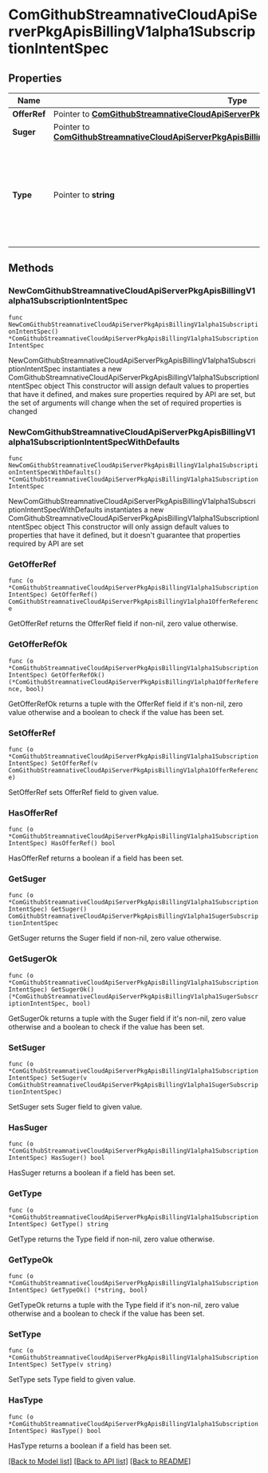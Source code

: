 # ComGithubStreamnativeCloudApiServerPkgApisBillingV1alpha1SubscriptionIntentSpec

## Properties

Name | Type | Description | Notes
------------ | ------------- | ------------- | -------------
**OfferRef** | Pointer to [**ComGithubStreamnativeCloudApiServerPkgApisBillingV1alpha1OfferReference**](ComGithubStreamnativeCloudApiServerPkgApisBillingV1alpha1OfferReference.md) |  | [optional] 
**Suger** | Pointer to [**ComGithubStreamnativeCloudApiServerPkgApisBillingV1alpha1SugerSubscriptionIntentSpec**](ComGithubStreamnativeCloudApiServerPkgApisBillingV1alpha1SugerSubscriptionIntentSpec.md) |  | [optional] 
**Type** | Pointer to **string** | The type of the subscription intent. Validate values: stripe, suger Default to stripe. | [optional] 

## Methods

### NewComGithubStreamnativeCloudApiServerPkgApisBillingV1alpha1SubscriptionIntentSpec

`func NewComGithubStreamnativeCloudApiServerPkgApisBillingV1alpha1SubscriptionIntentSpec() *ComGithubStreamnativeCloudApiServerPkgApisBillingV1alpha1SubscriptionIntentSpec`

NewComGithubStreamnativeCloudApiServerPkgApisBillingV1alpha1SubscriptionIntentSpec instantiates a new ComGithubStreamnativeCloudApiServerPkgApisBillingV1alpha1SubscriptionIntentSpec object
This constructor will assign default values to properties that have it defined,
and makes sure properties required by API are set, but the set of arguments
will change when the set of required properties is changed

### NewComGithubStreamnativeCloudApiServerPkgApisBillingV1alpha1SubscriptionIntentSpecWithDefaults

`func NewComGithubStreamnativeCloudApiServerPkgApisBillingV1alpha1SubscriptionIntentSpecWithDefaults() *ComGithubStreamnativeCloudApiServerPkgApisBillingV1alpha1SubscriptionIntentSpec`

NewComGithubStreamnativeCloudApiServerPkgApisBillingV1alpha1SubscriptionIntentSpecWithDefaults instantiates a new ComGithubStreamnativeCloudApiServerPkgApisBillingV1alpha1SubscriptionIntentSpec object
This constructor will only assign default values to properties that have it defined,
but it doesn't guarantee that properties required by API are set

### GetOfferRef

`func (o *ComGithubStreamnativeCloudApiServerPkgApisBillingV1alpha1SubscriptionIntentSpec) GetOfferRef() ComGithubStreamnativeCloudApiServerPkgApisBillingV1alpha1OfferReference`

GetOfferRef returns the OfferRef field if non-nil, zero value otherwise.

### GetOfferRefOk

`func (o *ComGithubStreamnativeCloudApiServerPkgApisBillingV1alpha1SubscriptionIntentSpec) GetOfferRefOk() (*ComGithubStreamnativeCloudApiServerPkgApisBillingV1alpha1OfferReference, bool)`

GetOfferRefOk returns a tuple with the OfferRef field if it's non-nil, zero value otherwise
and a boolean to check if the value has been set.

### SetOfferRef

`func (o *ComGithubStreamnativeCloudApiServerPkgApisBillingV1alpha1SubscriptionIntentSpec) SetOfferRef(v ComGithubStreamnativeCloudApiServerPkgApisBillingV1alpha1OfferReference)`

SetOfferRef sets OfferRef field to given value.

### HasOfferRef

`func (o *ComGithubStreamnativeCloudApiServerPkgApisBillingV1alpha1SubscriptionIntentSpec) HasOfferRef() bool`

HasOfferRef returns a boolean if a field has been set.

### GetSuger

`func (o *ComGithubStreamnativeCloudApiServerPkgApisBillingV1alpha1SubscriptionIntentSpec) GetSuger() ComGithubStreamnativeCloudApiServerPkgApisBillingV1alpha1SugerSubscriptionIntentSpec`

GetSuger returns the Suger field if non-nil, zero value otherwise.

### GetSugerOk

`func (o *ComGithubStreamnativeCloudApiServerPkgApisBillingV1alpha1SubscriptionIntentSpec) GetSugerOk() (*ComGithubStreamnativeCloudApiServerPkgApisBillingV1alpha1SugerSubscriptionIntentSpec, bool)`

GetSugerOk returns a tuple with the Suger field if it's non-nil, zero value otherwise
and a boolean to check if the value has been set.

### SetSuger

`func (o *ComGithubStreamnativeCloudApiServerPkgApisBillingV1alpha1SubscriptionIntentSpec) SetSuger(v ComGithubStreamnativeCloudApiServerPkgApisBillingV1alpha1SugerSubscriptionIntentSpec)`

SetSuger sets Suger field to given value.

### HasSuger

`func (o *ComGithubStreamnativeCloudApiServerPkgApisBillingV1alpha1SubscriptionIntentSpec) HasSuger() bool`

HasSuger returns a boolean if a field has been set.

### GetType

`func (o *ComGithubStreamnativeCloudApiServerPkgApisBillingV1alpha1SubscriptionIntentSpec) GetType() string`

GetType returns the Type field if non-nil, zero value otherwise.

### GetTypeOk

`func (o *ComGithubStreamnativeCloudApiServerPkgApisBillingV1alpha1SubscriptionIntentSpec) GetTypeOk() (*string, bool)`

GetTypeOk returns a tuple with the Type field if it's non-nil, zero value otherwise
and a boolean to check if the value has been set.

### SetType

`func (o *ComGithubStreamnativeCloudApiServerPkgApisBillingV1alpha1SubscriptionIntentSpec) SetType(v string)`

SetType sets Type field to given value.

### HasType

`func (o *ComGithubStreamnativeCloudApiServerPkgApisBillingV1alpha1SubscriptionIntentSpec) HasType() bool`

HasType returns a boolean if a field has been set.


[[Back to Model list]](../README.md#documentation-for-models) [[Back to API list]](../README.md#documentation-for-api-endpoints) [[Back to README]](../README.md)


